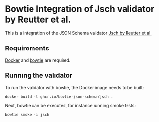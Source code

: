 # Bowtie Integration of Jsch validator by Reutter et al.

This is a integration of the JSON Schema validator [Jsch by Reutter et al.](https://jreutter.sitios.ing.uc.cl/JSch/)

## Requirements

[Docker](https://www.docker.com/) and [bowtie](https://github.com/bowtie-json-schema/bowtie/) are required.

## Running the validator

To run the validator with bowtie, the Docker image needs to be built:

```
docker build -t ghcr.io/bowtie-json-schema/jsch .
```

Next, bowtie can be executed, for instance running smoke tests:
```
bowtie smoke -i jsch 
```
